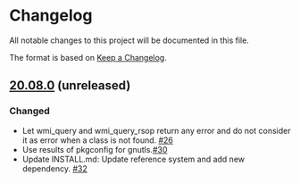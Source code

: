 # Changelog

All notable changes to this project will be documented in this file.

The format is based on [Keep a Changelog](https://keepachangelog.com/en/1.0.0/).

## [20.08.0] (unreleased)

### Changed
- Let wmi_query and wmi_query_rsop return any error and do not consider it as error when a class is not found.
  [#26](https://github.com/greenbone/openvas-smb/pull/26)
- Use results of pkgconfig for gnutls.[#30](https://github.com/greenbone/openvas-smb/pull/30)
- Update INSTALL.md: Update reference system and add new dependency. [#32](https://github.com/greenbone/openvas-smb/pull/32)

[20.08.0]: https://github.com/greenbone/openvas-smb/compare/v1.0.5...master
